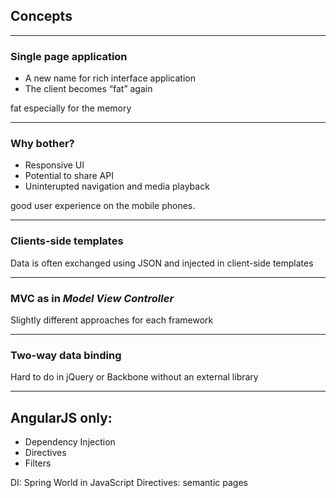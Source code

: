 ## Concepts

---

### Single page application

- A new name for rich interface application
- The client becomes “fat” again

<aside data-markdown class="notes">
fat especially for the memory
</aside>

---

### Why bother?

- Responsive UI
- Potential to share API
- Uninterupted navigation and media playback

<aside data-markdown class="notes">
good user experience on the mobile phones.
</aside>


---

### Clients-side templates

Data is often exchanged using JSON and injected in client-side templates

---

### MVC as in *Model View Controller*

Slightly different approaches for each framework

---

### Two-way data binding

Hard to do in jQuery or Backbone without an external library

---

## AngularJS only:

- Dependency Injection
- Directives
- Filters

<aside data-markdown class="notes">
DI: Spring World in JavaScript
Directives: semantic pages
</aside>

